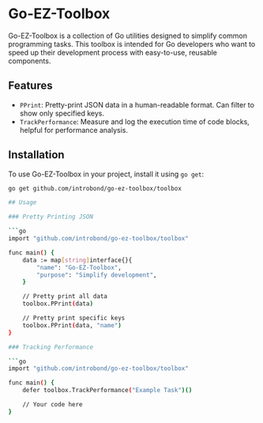 # Go-EZ-Toolbox

Go-EZ-Toolbox is a collection of Go utilities designed to simplify common programming tasks. This toolbox is intended for Go developers who want to speed up their development process with easy-to-use, reusable components.

## Features

- `PPrint`: Pretty-print JSON data in a human-readable format. Can filter to show only specified keys.
- `TrackPerformance`: Measure and log the execution time of code blocks, helpful for performance analysis.

## Installation

To use Go-EZ-Toolbox in your project, install it using `go get`:

```bash
go get github.com/introbond/go-ez-toolbox/toolbox

## Usage

### Pretty Printing JSON

```go
import "github.com/introbond/go-ez-toolbox/toolbox"

func main() {
    data := map[string]interface{}{
        "name": "Go-EZ-Toolbox",
        "purpose": "Simplify development",
    }

    // Pretty print all data
    toolbox.PPrint(data)

    // Pretty print specific keys
    toolbox.PPrint(data, "name")
}

### Tracking Performance

```go
import "github.com/introbond/go-ez-toolbox/toolbox"

func main() {
    defer toolbox.TrackPerformance("Example Task")()

    // Your code here
}
